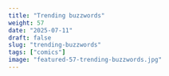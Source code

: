 ```yaml
---
title: "Trending buzzwords"
weight: 57
date: "2025-07-11"
draft: false
slug: "trending-buzzwords"
tags: ["comics"]
image: "featured-57-trending-buzzwords.jpg"
---
```

